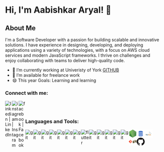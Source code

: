 # Hi, I'm Aabishkar Aryal! 👋

## About Me

I'm a Software Developer with a passion for building scalable and innovative solutions. I have experience in designing, developing, and deploying applications using a variety of technologies, with a focus on AWS cloud services and modern JavaScript frameworks. I thrive on challenges and enjoy collaborating with teams to deliver high-quality code.

- 🔭 I’m currently working at Univeristy of York [GITHUB](https://github.com/aabishkar-uoy)
- 👯 I’m available for freelance work
- 😄 This year Goals: Learning and learning

### Connect with me:
[<img align="left" alt="linkedin | LinkedIn" width="22px" src="https://cdn.worldvectorlogo.com/logos/linkedin-icon.svg" />][linkedin]
[<img align="left" alt="instagram | Instagram" width="22px" src="https://cdn.worldvectorlogo.com/logos/instagram-2016-6.svg" />][instagram]
[<img align="left" alt="facebook | Facebook" width="22px" src="https://cdn.worldvectorlogo.com/logos/facebook-3-2.svg" />][facebook]


<br />
<br />

### Languages and Tools:
<img align="left" alt="git" width="26px" src="https://cdn.worldvectorlogo.com/logos/nodejs-2.svg" />
<img align="left" alt="git" width="26px" src="https://cdn.worldvectorlogo.com/logos/typescript.svg" />
<img align="left" alt="git" width="26px" src="https://cdn.worldvectorlogo.com/logos/aws-2.svg" />
<img align="left" alt="git" width="26px" src="https://cdn.worldvectorlogo.com/logos/aws-lambda-1.svg" />
<img align="left" alt="git" width="26px" src="https://cdn.worldvectorlogo.com/logos/logo-javascript.svg" />
<img align="left" alt="git" width="26px" src="https://cdn.worldvectorlogo.com/logos/android-logomark.svg" />
<img align="left" alt="git" width="26px" src="https://cdn.worldvectorlogo.com/logos/java-4.svg" />
<img align="left" alt="flutter" width="26px" src="https://www.kindpng.com/picc/m/355-3557482_flutter-logo-png-transparent-png.png" />
<img align="left" alt="git" width="26px" src="https://cdn.worldvectorlogo.com/logos/firebase-1.svg" />
<img align="left" alt="git" width="26px" src="https://cdn.worldvectorlogo.com/logos/wordpress-icon-1.svg" />
<img align="left" alt="git" width="26px" src="https://cdn.worldvectorlogo.com/logos/python-5.svg" />
<img align="left" alt="git" width="26px" src="https://cdn.worldvectorlogo.com/logos/angular-icon-1.svg" />
<img align="left" alt="git" width="26px" src="https://cdn.worldvectorlogo.com/logos/c--4.svg" />
<img align="left" alt="node.js" width="26px" src="https://raw.githubusercontent.com/github/explore/80688e429a7d4ef2fca1e82350fe8e3517d3494d/topics/nodejs/nodejs.png" />
<img align="left" alt="sql" width="26px" src="https://raw.githubusercontent.com/github/explore/80688e429a7d4ef2fca1e82350fe8e3517d3494d/topics/sql/sql.png" />
<img align="left" alt="mysql" width="26px" src="https://raw.githubusercontent.com/github/explore/80688e429a7d4ef2fca1e82350fe8e3517d3494d/topics/mysql/mysql.png" />
<img align="left" alt="git" width="26px" src="https://raw.githubusercontent.com/github/explore/80688e429a7d4ef2fca1e82350fe8e3517d3494d/topics/git/git.png" />
<img align="left" alt="github" width="26px" src="https://raw.githubusercontent.com/github/explore/78df643247d429f6cc873026c0622819ad797942/topics/github/github.png" />


<br />
<br />


[instagram]: https://www.instagram.com/aabiskar1/
[linkedin]: https://www.linkedin.com/in/aabiskar/
[facebook]: https://www.facebook.com/aabiskar1/
[Bina Restaurant]: binacurry.co.kr/
[GarageInc Web]: https://www.garageinc.com.np/
[GarageInc App]: https://play.google.com/store/apps/details?id=np.com.garageinc

<br />



